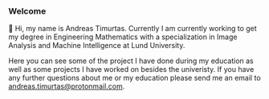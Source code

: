 ### Welcome

👋 Hi, my name is Andreas Timurtas. Currently I am currently working to get my degree in Engineering Mathematics with a specialization in Image 
Analysis and Machine Intelligence at Lund University. 

Here you can see some of the project I have done during my education as well as some projects I have worked on besides the univeristy. If you 
have any further questions about me or my education please send me an email to andreas.timurtas@protonmail.com.
<!---
blahadinho/blahadinho is a ✨ special ✨ repository because its `README.md` (this file) appears on your GitHub profile.
You can click the Preview link to take a look at your changes.
--->
